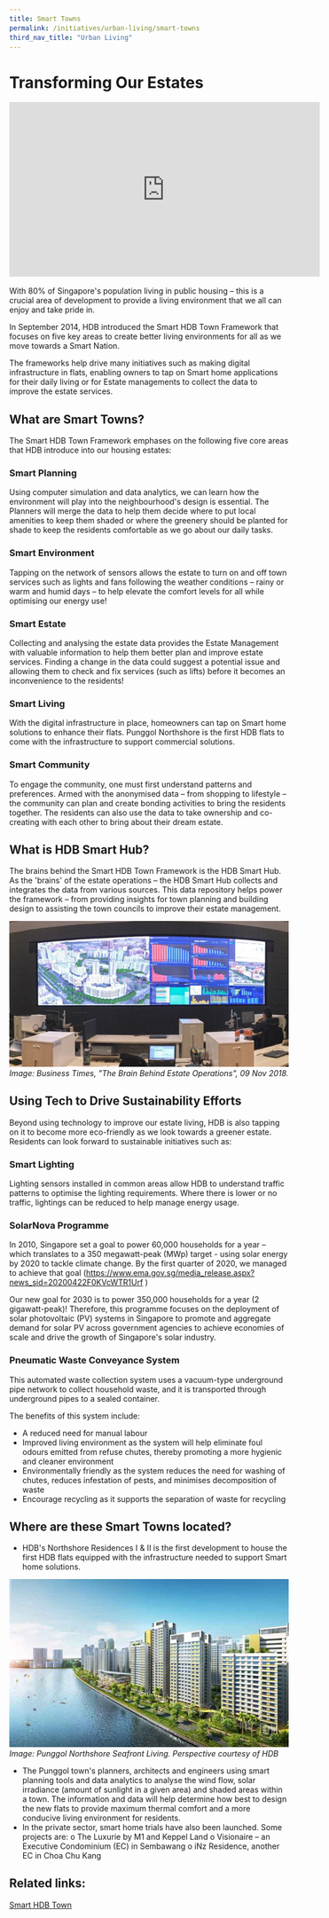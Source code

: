 ```yaml
---
title: Smart Towns
permalink: /initiatives/urban-living/smart-towns
third_nav_title: "Urban Living"
---
```


# Transforming Our Estates

<iframe width="560" height="315" src="https://www.youtube.com/embed/nvEQE84SK1g" frameborder="0" allow="accelerometer; autoplay; clipboard-write; encrypted-media; gyroscope; picture-in-picture" allowfullscreen></iframe>

With 80% of Singapore's population living in public housing – this is a crucial area of development to provide a living environment that we all can enjoy and take pride in. 

In September 2014, HDB introduced the Smart HDB Town Framework that focuses on five key areas to create better living environments for all as we move towards a Smart Nation. 

The frameworks help drive many initiatives such as making digital infrastructure in flats, enabling owners to tap on Smart home applications for their daily living or for Estate managements to collect the data to improve the estate services. 

## What are Smart Towns?

The Smart HDB Town Framework emphases on the following five core areas that HDB introduce into our housing estates:

### Smart Planning

Using computer simulation and data analytics, we can learn how the environment will play into the neighbourhood's design is essential. The Planners will merge the data to help them decide where to put local amenities to keep them shaded or where the greenery should be planted for shade to keep the residents comfortable as we go about our daily tasks. 

### Smart Environment 

Tapping on the network of sensors allows the estate to turn on and off town services such as lights and fans following the weather conditions – rainy or warm and humid days – to help elevate the comfort levels for all while optimising our energy use!

### Smart Estate

Collecting and analysing the estate data provides the Estate Management with valuable information to help them better plan and improve estate services. Finding a change in the data could suggest a potential issue and allowing them to check and fix services (such as lifts) before it becomes an inconvenience to the residents! 

### Smart Living 

With the digital infrastructure in place, homeowners can tap on Smart home solutions to enhance their flats. Punggol Northshore is the first HDB flats to come with the infrastructure to support commercial solutions.

### Smart Community 

To engage the community, one must first understand patterns and preferences. Armed with the anonymised data – from shopping to lifestyle – the community can plan and create bonding activities to bring the residents together. The residents can also use the data to take ownership and co-creating with each other to bring about their dream estate. 

## What is HDB Smart Hub? 

The brains behind the Smart HDB Town Framework is the HDB Smart Hub. As the 'brains' of the estate operations – the HDB Smart Hub collects and integrates the data from various sources. This data repository helps power the framework – from providing insights for town planning and building design to assisting the town councils to improve their estate management.
 
![Peek into the estate operations](/images/initiatives/estate-operations.jpeg)
*Image: Business Times, "The Brain Behind Estate Operations", 09 Nov 2018.*

## Using Tech to Drive Sustainability Efforts

Beyond using technology to improve our estate living, HDB is also tapping on it to become more eco-friendly as we look towards a greener estate. Residents can look forward to sustainable initiatives such as:

### Smart Lighting

Lighting sensors installed in common areas allow HDB to understand traffic patterns to optimise the lighting requirements. Where there is lower or no traffic, lightings can be reduced to help manage energy usage.  

### SolarNova Programme

In 2010, Singapore set a goal to power 60,000 households for a year – which translates to a 350 megawatt-peak (MWp) target - using solar energy by 2020 to tackle climate change. By the first quarter of 2020, we managed to achieve that goal (https://www.ema.gov.sg/media_release.aspx?news_sid=20200422F0KVcWTR1Urf ) 

Our new goal for 2030 is to power 350,000 households for a year (2 gigawatt-peak)! Therefore, this programme focuses on the deployment of solar photovoltaic (PV) systems in Singapore to promote and aggregate demand for solar PV across government agencies to achieve economies of scale and drive the growth of Singapore's solar industry. 

### Pneumatic Waste Conveyance System

This automated waste collection system uses a vacuum-type underground pipe network to collect household waste, and it is transported through underground pipes to a sealed container. 

The benefits of this system include:
-	A reduced need for manual labour
-	Improved living environment as the system will help eliminate foul odours emitted from refuse chutes, thereby promoting a more hygienic and cleaner environment
-	Environmentally friendly as the system reduces the need for washing of chutes, reduces infestation of pests, and minimises decomposition of waste
-	Encourage recycling as it supports the separation of waste for recycling 


## Where are these Smart Towns located?
- HDB's Northshore Residences I & II is the first development to house the first HDB flats equipped with the infrastructure needed to support Smart home solutions. 
 
![Punggol Northshore seafront living](/images/initiatives/smart-nation-punggol-northshore.jpg)
*Image: Punggol Northshore Seafront Living. Perspective courtesy of HDB*

-	The Punggol town's planners, architects and engineers using smart planning tools and data analytics to analyse the wind flow, solar irradiance (amount of sunlight in a given area) and shaded areas within a town. The information and data will help determine how best to design the new flats to provide maximum thermal comfort and a more conducive living environment for residents.
-	In the private sector, smart home trials have also been launched. Some projects are:
  o	The Luxurie by M1 and Keppel Land 
  o	Visionaire – an Executive Condominium (EC) in Sembawang
  o	iNz Residence, another EC in Choa Chu Kang

## Related  links:
<a href="https://www.hdb.gov.sg/cs/infoweb/about-us/our-role/smart-and-sustainable-living/smart-hdb-town-page" target="_blank">Smart HDB Town</a>
